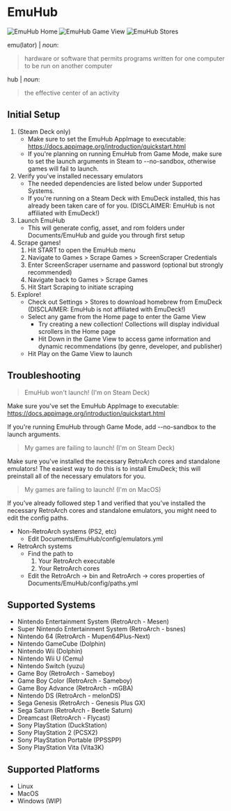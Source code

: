 # EmuHub

![EmuHub Home](https://github.com/ryandavidmercado/emu-hub/assets/78172310/3ccb4bc2-5171-4125-a2e7-5c049a2e71cf)
![EmuHub Game View](https://github.com/ryandavidmercado/emu-hub/assets/78172310/696f4025-ca7e-4b7f-9c7b-735c6f610152)
![EmuHub Stores](https://github.com/ryandavidmercado/emu-hub/assets/78172310/914a6941-b217-4fd7-be2b-3025c7ef9374)

emu(lator) | _noun_:

> hardware or software that permits programs written for one computer to be run on another computer

hub | _noun_:

> the effective center of an activity

## Initial Setup

1. (Steam Deck only)
   - Make sure to set the EmuHub AppImage to executable: https://docs.appimage.org/introduction/quickstart.html
   - If you're planning on running EmuHub from Game Mode, make sure to set the launch arguments in Steam to --no-sandbox, otherwise games will fail to launch.
1. Verify you've installed necessary emulators
   - The needed dependencies are listed below under Supported Systems.
   - If you're running on a Steam Deck with EmuDeck installed, this has already been taken care of for you. (DISCLAIMER: EmuHub is not affiliated with EmuDeck!)
1. Launch EmuHub
   - This will generate config, asset, and rom folders under Documents/EmuHub and guide you through first setup
1. Scrape games!
   1. Hit START to open the EmuHub menu
   1. Navigate to Games > Scrape Games > ScreenScraper Credentials
   1. Enter ScreenScraper username and password (optional but strongly recommended)
   1. Navigate back to Games > Scrape Games
   1. Hit Start Scraping to initiate scraping
1. Explore!
   - Check out Settings > Stores to download homebrew from EmuDeck (DISCLAIMER: EmuHub is not affiliated with EmuDeck!)
   - Select any game from the Home page to enter the Game View
     - Try creating a new collection! Collections will display individual scrollers in the Home page
     - Hit Down in the Game View to access game information and dynamic recommendations (by genre, developer, and publisher)
   - Hit Play on the Game View to launch

## Troubleshooting

> EmuHub won't launch! (I'm on Steam Deck)

Make sure you've set the EmuHub AppImage to executable: https://docs.appimage.org/introduction/quickstart.html

If you're running EmuHub through Game Mode, add --no-sandbox to the launch arguments.

> My games are failing to launch! (I'm on Steam Deck)

Make sure you've installed the necessary RetroArch cores and standalone emulators! The easiest way to do this is to install EmuDeck; this will preinstall all of the necessary emulators for you.

> My games are failing to launch! (I'm on MacOS)

If you've already followed step 1 and verified that you've installed the necessary RetroArch cores and standalone emulators, you might need to edit the config paths.

- Non-RetroArch systems (PS2, etc)
  - Edit Documents/EmuHub/config/emulators.yml
- RetroArch systems
  - Find the path to
    1. Your RetroArch executable
    2. Your RetroArch cores
  - Edit the RetroArch -> bin and RetroArch -> cores properties of Documents/EmuHub/config/paths.yml

## Supported Systems

- Nintendo Entertainment System (RetroArch - Mesen)
- Super Nintendo Entertainment System (RetroArch - bsnes)
- Nintendo 64 (RetroArch - Mupen64Plus-Next)
- Nintendo GameCube (Dolphin)
- Nintendo Wii (Dolphin)
- Nintendo Wii U (Cemu)
- Nintendo Switch (yuzu)
- Game Boy (RetroArch - Sameboy)
- Game Boy Color (RetroArch - Sameboy)
- Game Boy Advance (RetroArch - mGBA)
- Nintendo DS (RetroArch - melonDS)
- Sega Genesis (RetroArch - Genesis Plus GX)
- Sega Saturn (RetroArch - Beetle Saturn)
- Dreamcast (RetroArch - Flycast)
- Sony PlayStation (DuckStation)
- Sony PlayStation 2 (PCSX2)
- Sony PlayStation Portable (PPSSPP)
- Sony PlayStation Vita (Vita3K)

## Supported Platforms

- Linux
- MacOS
- Windows (WIP)
